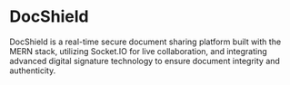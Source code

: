 # DocShield
DocShield is a real-time secure document sharing platform built with the MERN stack, utilizing Socket.IO for live collaboration, and integrating advanced digital signature technology to ensure document integrity and authenticity.
